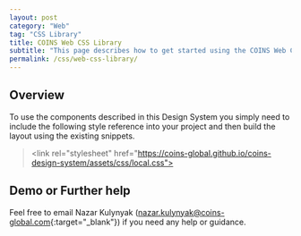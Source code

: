 ```yaml
---
layout: post
category: "Web"
tag: "CSS Library"
title: COINS Web CSS Library
subtitle: "This page describes how to get started using the COINS Web CSS Library"
permalink: /css/web-css-library/
---
```


## Overview

To use the components described in this Design System you simply need to include the following style reference into your project and then build the layout using the existing snippets.

> &#60;link rel="stylesheet" href="https://coins-global.github.io/coins-design-system/assets/css/local.css">


## Demo or Further help

Feel free to email Nazar Kulynyak ([nazar.kulynyak@coins-global.com](mailto:nazar.kulynyak@coins-global.com){:target="_blank"}) if you need any help or guidance.
